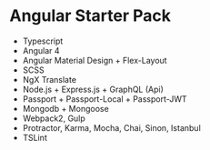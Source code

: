 # Angular Starter Pack

- Typescript
- Angular 4
- Angular Material Design + Flex-Layout
- SCSS
- NgX Translate
- Node.js + Express.js + GraphQL (Api)
- Passport + Passport-Local + Passport-JWT
- Mongodb + Mongoose
- Webpack2, Gulp
- Protractor, Karma, Mocha, Chai, Sinon, Istanbul
- TSLint